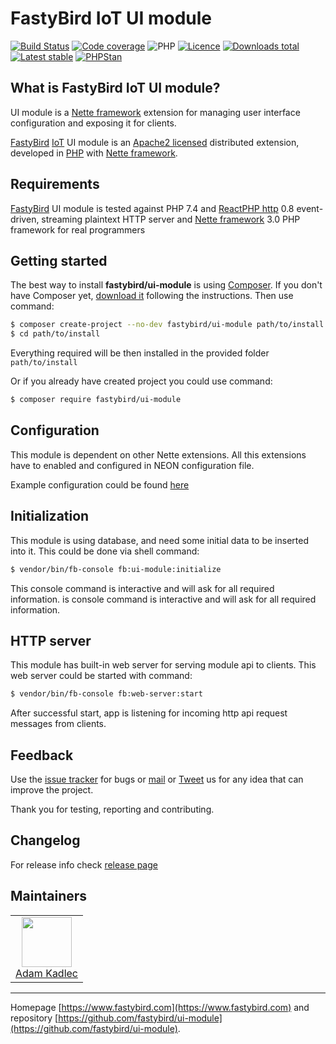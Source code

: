 # FastyBird IoT UI module

[![Build Status](https://badgen.net/github/checks/FastyBird/application-events/master?cache=300&style=flast-square)](https://github.com/FastyBird/ui-module/actions)
[![Code coverage](https://badgen.net/coveralls/c/github/FastyBird/ui-module?cache=300&style=flast-square)](https://coveralls.io/r/FastyBird/ui-module)
![PHP](https://badgen.net/packagist/php/FastyBird/ui-module?cache=300&style=flast-square)
[![Licence](https://badgen.net/packagist/license/FastyBird/ui-module?cache=300&style=flast-square)](https://packagist.org/packages/FastyBird/ui-module)
[![Downloads total](https://badgen.net/packagist/dt/FastyBird/ui-module?cache=300&style=flast-square)](https://packagist.org/packages/FastyBird/ui-module)
[![Latest stable](https://badgen.net/packagist/v/FastyBird/ui-module/latest?cache=300&style=flast-square)](https://packagist.org/packages/FastyBird/ui-module)
[![PHPStan](https://img.shields.io/badge/PHPStan-enabled-brightgreen.svg?style=flat-square)](https://github.com/phpstan/phpstan)

## What is FastyBird IoT UI module?

UI module is a [Nette framework](https://nette.org) extension for managing user interface configuration and exposing it for clients.

[FastyBird](https://www.fastybird.com) [IoT](https://en.wikipedia.org/wiki/Internet_of_things) UI module is an [Apache2 licensed](http://www.apache.org/licenses/LICENSE-2.0) distributed extension, developed in [PHP](https://www.php.net) with [Nette framework](https://nette.org).

## Requirements

[FastyBird](https://www.fastybird.com) UI module is tested against PHP 7.4 and [ReactPHP http](https://github.com/reactphp/http) 0.8 event-driven, streaming plaintext HTTP server and [Nette framework](https://nette.org/en/) 3.0 PHP framework for real programmers

## Getting started

The best way to install **fastybird/ui-module** is using [Composer](https://getcomposer.org/). If you don't have Composer yet, [download it](https://getcomposer.org/download/) following the instructions.
Then use command:

```sh
$ composer create-project --no-dev fastybird/ui-module path/to/install
$ cd path/to/install
```

Everything required will be then installed in the provided folder `path/to/install`

Or if you already have created project you could use command:

```sh
$ composer require fastybird/ui-module
```

## Configuration

This module is dependent on other Nette extensions. All this extensions have to enabled and configured in NEON configuration file.

Example configuration could be found [here](https://github.com/FastyBird/ui-module/blob/master/config/example.neon)

## Initialization

This module is using database, and need some initial data to be inserted into it. This could be done via shell command:

```sh
$ vendor/bin/fb-console fb:ui-module:initialize
```

This console command is interactive and will ask for all required information.
is console command is interactive and will ask for all required information.

## HTTP server

This module has built-in web server for serving module api to clients. This web server could be started with command:
```sh
$ vendor/bin/fb-console fb:web-server:start
```

After successful start, app is listening for incoming http api request messages from clients.

## Feedback

Use the [issue tracker](https://github.com/FastyBird/ui-module/issues) for bugs or [mail](mailto:code@fastybird.com) or [Tweet](https://twitter.com/fastybird) us for any idea that can improve the project.

Thank you for testing, reporting and contributing.

## Changelog

For release info check [release page](https://github.com/FastyBird/ui-module/releases)

## Maintainers

<table>
	<tbody>
		<tr>
			<td align="center">
				<a href="https://github.com/akadlec">
					<img width="80" height="80" src="https://avatars3.githubusercontent.com/u/1866672?s=460&amp;v=4">
				</a>
				<br>
				<a href="https://github.com/akadlec">Adam Kadlec</a>
			</td>
		</tr>
	</tbody>
</table>

***
Homepage [https://www.fastybird.com](https://www.fastybird.com) and repository [https://github.com/fastybird/ui-module](https://github.com/fastybird/ui-module).
